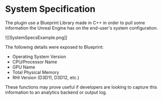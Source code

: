 # System Specification
The plugin use a Blueprint Library made in C++ in order to pull some information the Unreal Engine has on the end-user's system configuration.

![[SystemSpecsExample.png]]

The following details were exposed to Blueprint:

- Operating System Version
- CPU/Processor Name
- GPU Name
- Total Physical Memory
- RHI Version (D3D11, D3D12, etc.)

These functions may prove useful if developers are looking to capture this information to an analytics backend or output log.
